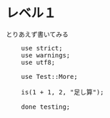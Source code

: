 レベル１
========

とりあえず書いてみる

<pre class="brush: perl">
    use strict;
    use warnings;
    use utf8;

    use Test::More;

    is(1 + 1, 2, "足し算");

    done_testing;
</pre>


